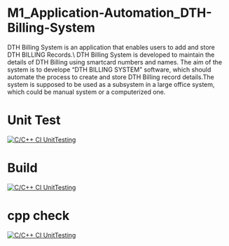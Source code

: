 # M1_Application-Automation_DTH-Billing-System
DTH Billing System is an application that enables users to add and store DTH BILLING Records.\ DTH Billing System is developed to maintain the details of DTH Billing using smartcard numbers and names. The aim of the system is to develope “DTH BILLING SYSTEM” software, which should automate the process to create and store DTH Billing record details.The system is supposed to be used as a subsystem in a large office system, which could be manual system or a computerized one.


# Unit Test

[![C/C++ CI UnitTesting](https://github.com/vaishnavisuslade/M1_Application-Automation_DTH-Billing-System/actions/workflows/Unity.yml/badge.svg)](https://github.com/vaishnavisuslade/M1_Application-Automation_DTH-Billing-System/actions/workflows/Unity.yml)


# Build

[![C/C++ CI UnitTesting](https://github.com/vaishnavisuslade/M1_Application-Automation_DTH-Billing-System/actions/workflows/Unity.yml/badge.svg)](https://github.com/vaishnavisuslade/M1_Application-Automation_DTH-Billing-System/actions/workflows/Unity.yml)


# cpp check

[![C/C++ CI UnitTesting](https://github.com/vaishnavisuslade/M1_Application-Automation_DTH-Billing-System/actions/workflows/Unity.yml/badge.svg)](https://github.com/vaishnavisuslade/M1_Application-Automation_DTH-Billing-System/actions/workflows/Unity.yml)
